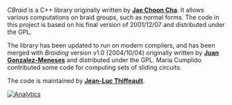 _CBraid_ is a C++ library originally written by **[Jae Choon Cha](http://gt.postech.ac.kr/~jccha/)**.  It allows various computations on braid groups, such as normal forms.  The code in this project is based on his final version of 2001/12/07 and distributed under the GPL.

The library has been updated to run on modern compilers, and has been merged with _Braiding_ version v1.0 (2004/10/04) originally written by **[Juan Gonzalez-Meneses](http://personal.us.es/meneses/)** and distributed under the GPL.  Maria Cumplido contributed some code for computing sets of sliding circuits.

The code is maintained by **[Jean-Luc Thiffeault](http://www.math.wisc.edu/~jeanluc)**.

[![Analytics](https://ga-beacon.appspot.com/UA-58116885-1/braidlab/readme)](https://github.com/igrigorik/ga-beacon)
